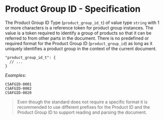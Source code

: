 # Product Group ID - Specification

The Product Group ID Type (`product_group_id_t`) of value type `string` with 1 or more characters is a reference token
for product group instances.
The value is a token required to identify a group of products so that it can be referred to from other parts in the
document.
There is no predefined or required format for the Product Group ID (`product_group_id`) as long as it uniquely
identifies a product group in the context of the current document.

```
"product_group_id_t": {
  // ...
}
```

*Examples:*

```
CSAFGID-0001
CSAFGID-0002
CSAFGID-0020
```

> Even though the standard does not require a specific format it is recommended to use different prefixes for the
> Product ID and the Product Group ID to support reading and parsing the document.
